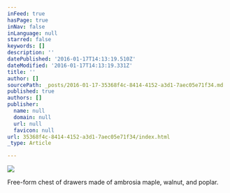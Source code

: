 ```yaml
---
inFeed: true
hasPage: true
inNav: false
inLanguage: null
starred: false
keywords: []
description: ''
datePublished: '2016-01-17T14:13:19.510Z'
dateModified: '2016-01-17T14:13:19.331Z'
title: ''
author: []
sourcePath: _posts/2016-01-17-35368f4c-8414-4152-a3d1-7aec05e71f34.md
published: true
authors: []
publisher:
  name: null
  domain: null
  url: null
  favicon: null
url: 35368f4c-8414-4152-a3d1-7aec05e71f34/index.html
_type: Article

---
```

![](https://the-grid-user-content.s3-us-west-2.amazonaws.com/82992131-2eb7-44f9-a1ae-f822f31f9e48.jpg)

Free-form chest of drawers made of ambrosia maple, walnut, and poplar.